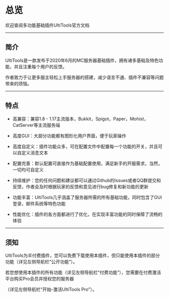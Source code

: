 # **总览**

欢迎查阅多功能基础插件UltiTools官方文档

---

## 简介

UltiTools是一款发布于2020年6月的MC服务器基础插件，拥有诸多基础及特色功能，并且注重每个用户的反馈。

作者致力于让更多服主轻松上手服务器的搭建，减少语言不通、插件不兼容等问题带来的烦恼。

---

## 特点

* 高兼容：兼容1.8 - 1.17主流版本，Bukkit，Spigot，Paper，Mohist，CatServer等主流服务端

* 高度GUI：大部分功能都有图形化用户界面，便于玩家操作

* 高度自定义：插件功能众多，可在配置文件中配置每一个功能的开关，并且可以自定义消息文本

* 配置完善：默认配置可直接作为基础配置使用，满足新手的开服需求，当然，一切均可自定义

* 持续维护：您的任何问题和建议都可以通过Github的Issues或者QQ群提交和反馈，作者会及时根据玩家的反馈和意见进行bug修复和新功能的更新

* 功能丰富：UltiTools几乎涵盖了服务器所需的所有基础功能，同时包含了GUI登录，邮件系统等特色功能

* 性能优化：插件的各方面都进行了优化，在实现丰富功能的同时保障了流畅的体验

---

## 须知

UltiTools为半付费插件，您可以免费下载使用本插件，但只能使用本插件的部分功能（详见左侧导航栏“公开功能”）。

若您想使用本插件的所有功能（详见左侧导航栏“付费功能”），您需要在付费激活平台购买Pro会员并授权您的服务器

（详见左侧导航栏“开始-激活UltiTools Pro”）。

